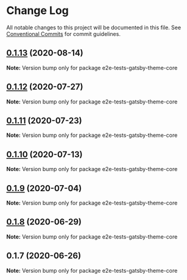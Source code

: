 # Change Log

All notable changes to this project will be documented in this file.
See [Conventional Commits](https://conventionalcommits.org) for commit guidelines.

## [0.1.13](https://github.com/reflexjs/reflex/compare/e2e-tests-gatsby-theme-core@0.1.12...e2e-tests-gatsby-theme-core@0.1.13) (2020-08-14)

**Note:** Version bump only for package e2e-tests-gatsby-theme-core





## [0.1.12](https://github.com/reflexjs/reflex/compare/e2e-tests-gatsby-theme-core@0.1.11...e2e-tests-gatsby-theme-core@0.1.12) (2020-07-27)

**Note:** Version bump only for package e2e-tests-gatsby-theme-core





## [0.1.11](https://github.com/reflexjs/reflex/compare/e2e-tests-gatsby-theme-core@0.1.10...e2e-tests-gatsby-theme-core@0.1.11) (2020-07-23)

**Note:** Version bump only for package e2e-tests-gatsby-theme-core





## [0.1.10](https://github.com/reflexjs/reflex/compare/e2e-tests-gatsby-theme-core@0.1.9...e2e-tests-gatsby-theme-core@0.1.10) (2020-07-13)

**Note:** Version bump only for package e2e-tests-gatsby-theme-core





## [0.1.9](https://github.com/reflexjs/reflex/compare/e2e-tests-gatsby-theme-core@0.1.8...e2e-tests-gatsby-theme-core@0.1.9) (2020-07-04)

**Note:** Version bump only for package e2e-tests-gatsby-theme-core





## [0.1.8](https://github.com/reflexjs/reflex/compare/e2e-tests-gatsby-theme-core@0.1.7...e2e-tests-gatsby-theme-core@0.1.8) (2020-06-29)

**Note:** Version bump only for package e2e-tests-gatsby-theme-core





## 0.1.7 (2020-06-26)

**Note:** Version bump only for package e2e-tests-gatsby-theme-core
